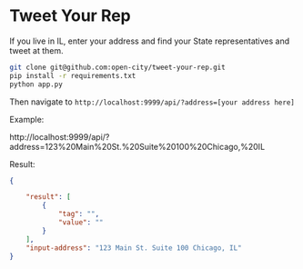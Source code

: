 # Tweet Your Rep
If you live in IL, enter your address and find your State representatives and tweet at them.

```bash
git clone git@github.com:open-city/tweet-your-rep.git
pip install -r requirements.txt
python app.py
```

Then navigate to `http://localhost:9999/api/?address=[your address here]`

Example:

http://localhost:9999/api/?address=123%20Main%20St.%20Suite%20100%20Chicago,%20IL

Result:
```json
{

    "result": [
        {
            "tag": "",
            "value": ""
        }
    ],
    "input-address": "123 Main St. Suite 100 Chicago, IL"
}
```
